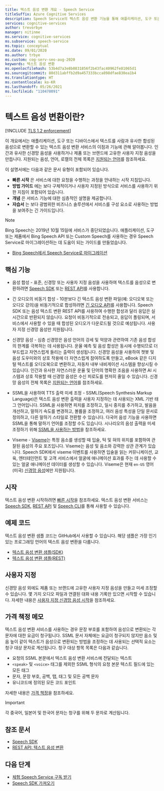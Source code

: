 ```yaml
---
title: 텍스트 음성 변환 개요 - Speech Service
titleSuffix: Azure Cognitive Services
description: Speech Service의 텍스트 음성 변환 기능을 통해 애플리케이션, 도구 또는 디바이스에서 텍스트를 자연스러운 사람과 같은 합성된 음성으로 변환할 수 있습니다. 이 문서에서는 텍스트 음성 변환 서비스의 이점과 기능을 개략적으로 설명합니다.
services: cognitive-services
author: trevorbye
manager: nitinme
ms.service: cognitive-services
ms.subservice: speech-service
ms.topic: conceptual
ms.date: 09/01/2020
ms.author: trbye
ms.custom: cog-serv-seo-aug-2020
keywords: 텍스트 음성 변환
ms.openlocfilehash: 53b4d7a3e8b0831856f2b43fac40962fe81065d1
ms.sourcegitcommit: 80d311abffb2d9a457333bcca898dfae830ea1b4
ms.translationtype: HT
ms.contentlocale: ko-KR
ms.lasthandoff: 05/26/2021
ms.locfileid: "110478091"
---
```

# <a name="what-is-text-to-speech"></a>텍스트 음성 변환이란?

[!INCLUDE [TLS 1.2 enforcement](../../../includes/cognitive-services-tls-announcement.md)]

이 개요에서는 애플리케이션, 도구 또는 디바이스에서 텍스트를 사람과 유사한 합성된 음성으로 변환할 수 있는 텍스트 음성 변환 서비스의 이점과 기능에 관해 알아봅니다. 인간과 유사한 신경망 음성을 사용하거나 제품 또는 브랜드에 고유한 사용자 지정 음성을 만듭니다. 지원되는 음성, 언어, 로캘의 전체 목록은 [지원되는 언어](language-support.md#text-to-speech)를 참조하세요.

이 설명서에는 다음과 같은 문서 유형이 포함되어 있습니다.

* **빠른 시작** 은 서비스에 대한 요청을 수행하는 과정을 안내하는 시작 지침입니다.
* **방법 가이드** 에는 보다 구체적이거나 사용자 지정된 방식으로 서비스를 사용하기 위한 지침이 포함되어 있습니다.
* **개념** 은 서비스 기능에 대한 심층적인 설명을 제공합니다.
* **자습서** 는 보다 광범위한 비즈니스 솔루션에서 서비스를 구성 요소로 사용하는 방법을 보여주는 긴 가이드입니다.

> [!NOTE]
> Bing Speech는 2019년 10월 15일에 서비스가 중단되었습니다. 애플리케이션, 도구 또는 제품에서 Bing Speech API 또는 Custom Speech를 사용하는 경우 Speech Service로 마이그레이션하는 데 도움이 되는 가이드를 만들었습니다.
> - [Bing Speech에서 Speech Service로 마이그레이션](how-to-migrate-from-bing-speech.md)

## <a name="core-features"></a>핵심 기능

* 음성 합성 - 표준, 신경망 또는 사용자 지정 음성을 사용하여 텍스트를 음성으로 변환하려면 [Speech SDK](./get-started-text-to-speech.md) 또는 [REST API](rest-text-to-speech.md)를 사용합니다.

* 긴 오디오의 비동기 합성 - 10분보다 긴 텍스트 음성 변환 파일(예: 오디오북 또는 오디오 강의)을 비동기적으로 합성하려면 [긴 오디오 API](long-audio-api.md)를 사용합니다. Speech SDK 또는 음성 텍스트 변환 REST API를 사용하여 수행한 합성과 달리 응답은 실시간으로 반환되지 않습니다. 요청이 비동기적으로 전송되고, 응답이 폴링되며, 서비스에서 사용할 수 있을 때 합성된 오디오가 다운로드될 것으로 예상됩니다. 사용자 지정 신경망 음성만 지원됩니다.

* 신경망 음성 - 심층 신경망은 음성 언어의 강세 및 억양과 관련하여 기존 음성 합성의 한계를 극복하는 데 사용됩니다. 운율 예측 및 음성 합성은 동시에 수행되므로 더 부드럽고 자연스럽게 들리는 출력이 생성됩니다. 신경망 음성을 사용하여 챗봇 및 음성 도우미와의 상호 작용에 더 자연스럽게 참여하도록 만들고, eBook 같은 디지털 텍스트를 오디오북으로 변환하고, 자동차 내부 내비게이션 시스템을 향상시킬 수 있습니다. 인간과 유사한 자연스러운 운율 및 단어의 명확한 조음을 사용하면 AI 시스템과 상호 작용할 때 신경망 음성은 수신 피로도를 현저히 줄일 수 있습니다. 신경망 음성의 전체 목록은 [지원되는 언어](language-support.md#text-to-speech)를 참조하세요.

* SSML을 사용하여 TTS 출력 미세 조정 - SSML(Speech Synthesis Markup Language)은 텍스트 음성 변환 출력을 사용자 지정하는 데 사용되는 XML 기반 태그 언어입니다. SSML을 사용하면 피치를 조정하고, 일시 중지를 추가하고, 발음을 개선하고, 말하기 속도를 변경하고, 볼륨을 조정하고, 여러 음성 특성을 단일 문서로 정의하고, 다른 말하기 스타일로 전환할 수 있습니다. 다국어 음성 기능을 사용하면 SSML을 통해 말하기 언어를 조정할 수도 있습니다. 시나리오의 음성 출력을 미세 조정하기 위해 [SSML을 사용하는 방법](speech-synthesis-markup.md)을 참조하세요. 

* Viseme - [Viseme](how-to-speech-synthesis-viseme.md)는 특정 음소를 생성할 때 입술, 턱 및 혀의 위치를 포함하여 관찰된 음성의 주요 포즈입니다. Viseme는 음성 및 음소와 강력한 상관 관계가 있습니다. Speech SDK에서 viseme 이벤트를 사용하면 입술을 읽는 커뮤니케이션, 교육, 엔터테인먼트 및 고객 서비스에서 얼굴에 애니메이션 효과를 주는 데 사용할 수 있는 얼굴 애니메이션 데이터를 생성할 수 있습니다. Viseme은 현재 `en-US` 영어(미국) [신경망 음성](language-support.md#text-to-speech)에만 지원됩니다.

## <a name="get-started"></a>시작

텍스트 음성 변환 시작하려면 [빠른 시작](get-started-text-to-speech.md)을 참조하세요. 텍스트 음성 변환 서비스는 [Speech SDK](speech-sdk.md), [REST API](rest-text-to-speech.md) 및 [Speech CLI](spx-overview.md)를 통해 사용할 수 있습니다.

## <a name="sample-code"></a>예제 코드

텍스트 음성 변환 샘플 코드는 GitHub에서 사용할 수 있습니다. 해당 샘플은 가장 인기 있는 프로그래밍 언어의 텍스트 음성 변환을 다룹니다.

- [텍스트 음성 변환 샘플(SDK)](https://github.com/Azure-Samples/cognitive-services-speech-sdk)
- [텍스트 음성 변환 샘플(REST)](https://github.com/Azure-Samples/Cognitive-Speech-TTS)

## <a name="customization"></a>사용자 지정

신경망 음성 외에도 제품 또는 브랜드에 고유한 사용자 지정 음성을 만들고 미세 조정할 수 있습니다. 몇 가지 오디오 파일과 연결된 대화 내용 기록만 있으면 시작할 수 있습니다. 자세한 내용은 [사용자 지정 신경망 음성 시작](how-to-custom-voice.md)을 참조하세요.

## <a name="pricing-note"></a>가격 책정 메모

텍스트 음성 변환 서비스를 사용하는 경우 문장 부호를 포함하여 음성으로 변환되는 각 문자에 대한 요금이 청구됩니다. SSML 문서 자체에는 요금이 청구되지 않지만 음소 및 음 높이 같이 텍스트가 음성으로 변환되는 방법을 조정하는 데 사용되는 선택적 요소는 청구 대상 문자로 계산됩니다. 청구 대상 항목 목록은 다음과 같습니다.

- 요청의 SSML 본문에서 텍스트 음성 변환 서비스에 전달되는 텍스트
- `<speak>` 및 `<voice>` 태그를 제외한 SSML 형식의 요청 본문 텍스트 필드에 있는 모든 태그
- 문자, 문장 부호, 공백, 탭, 태그 및 모든 공백 문자
- 유니코드에 정의된 모든 코드 포인트

자세한 내용은 [가격 책정](https://azure.microsoft.com/pricing/details/cognitive-services/speech-services/)을 참조하세요.

> [!IMPORTANT]
> 각 중국어, 일본어 및 한국어 문자는 청구를 위해 두 문자로 계산됩니다.

## <a name="reference-docs"></a>참조 문서

- [Speech SDK](speech-sdk.md)
- [REST API: 텍스트 음성 변환](rest-text-to-speech.md)

## <a name="next-steps"></a>다음 단계

- [체험 Speech Service 구독 받기](overview.md#try-the-speech-service-for-free)
- [Speech SDK 가져오기](speech-sdk.md)
